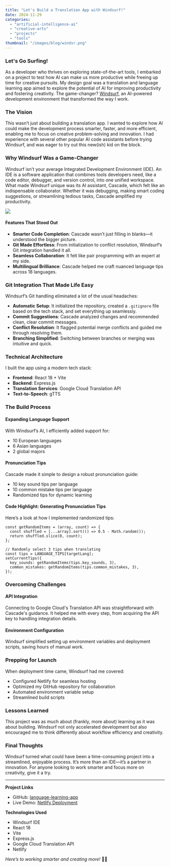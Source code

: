 ```yaml
---
title: "Let's Build a Translation App with Windsurf!"
date: 2024-11-29
categories: 
  - "artificial-intelligence-ai"
  - "creative-arts"
  - "projects"
  - "tools"
thumbnail: "/images/blog/windsr.png"
---
```


### Let's Go Surfing!

As a developer who thrives on exploring state-of-the-art tools, I embarked on a project to test how AI can make us more productive while freeing up time for creative pursuits. My design goal was a translation and language learning app aimed to explore the potential of AI for improving productivity and fostering creativity. The game-changer? [Windsurf](https://codeium.com/windsurf), an AI-powered development environment that transformed the way I work.

### The Vision

This wasn’t just about building a translation app. I wanted to explore how AI could make the development process smarter, faster, and more efficient, enabling me to focus on creative problem-solving and innovation. I had experience with several other popular AI code assistants before trying Windsurf, and was eager to try out this new(ish) kid on the block.

### Why Windsurf Was a Game-Changer

Windsurf isn’t your average Integrated Development Environment (IDE). An IDE is a software application that combines tools developers need, like a code editor, debugger, and version control, into one unified workspace. What made Windsurf unique was its AI assistant, Cascade, which felt like an indispensable collaborator. Whether it was debugging, making smart coding suggestions, or streamlining tedious tasks, Cascade amplified my productivity.

[![](/images/blog/Screenshot-2024-11-29-133031.png)](https://learnandtranslate.netlify.app)

#### Features That Stood Out

- **Smarter Code Completion**: Cascade wasn’t just filling in blanks—it understood the bigger picture.
- **Git Made Effortless**: From initialization to conflict resolution, Windsurf’s Git integration handled it all.
- **Seamless Collaboration**: It felt like pair programming with an expert at my side.
- **Multilingual Brilliance**: Cascade helped me craft nuanced language tips across 18 languages.

### Git Integration That Made Life Easy

Windsurf’s Git handling eliminated a lot of the usual headaches:

- **Automatic Setup**: It initialized the repository, created a `.gitignore` file based on the tech stack, and set everything up seamlessly.
- **Commit Suggestions**: Cascade analyzed changes and recommended clean, clear commit messages.
- **Conflict Resolution**: It flagged potential merge conflicts and guided me through resolving them.
- **Branching Simplified**: Switching between branches or merging was intuitive and quick.

### Technical Architecture

I built the app using a modern tech stack:

- **Frontend**: React 18 + Vite
- **Backend**: Express.js
- **Translation Services**: Google Cloud Translation API
- **Text-to-Speech**: gTTS

### The Build Process

#### Expanding Language Support

With Windsurf’s AI, I efficiently added support for:

- 10 European languages
- 6 Asian languages
- 2 global majors

#### Pronunciation Tips

Cascade made it simple to design a robust pronunciation guide:

- 10 key sound tips per language
- 10 common mistake tips per language
- Randomized tips for dynamic learning

#### Code Highlight: Generating Pronunciation Tips

Here’s a look at how I implemented randomized tips:

```
const getRandomItems = (array, count) => {
  const shuffled = [...array].sort(() => 0.5 - Math.random());
  return shuffled.slice(0, count);
};

// Randomly select 3 tips when translating
const tips = LANGUAGE_TIPS[targetLang];
setCurrentTips({
  key_sounds: getRandomItems(tips.key_sounds, 3),
  common_mistakes: getRandomItems(tips.common_mistakes, 3),
});
```

### Overcoming Challenges

#### API Integration

Connecting to Google Cloud's Translation API was straightforward with Cascade's guidance. It helped me with every step, from acquiring the API key to handling integration details.

#### Environment Configuration

Windsurf simplified setting up environment variables and deployment scripts, saving hours of manual work.

### Prepping for Launch

When deployment time came, Windsurf had me covered:

- Configured Netlify for seamless hosting
- Optimized my GitHub repository for collaboration
- Automated environment variable setup
- Streamlined build scripts

### Lessons Learned

This project was as much about (frankly, more about) learning as it was about building. Windsurf not only accelerated development but also encouraged me to think differently about workflow efficiency and creativity.

### Final Thoughts

Windsurf turned what could have been a time-consuming project into a streamlined, enjoyable process. It’s more than an IDE—it’s a partner in innovation. For anyone looking to work smarter and focus more on creativity, give it a try.

* * *

**Project Links**

- GitHub: [language-learning-app](https://github.com/quadraticgames/language-learning-app)
- Live Demo: [Netlify Deployment](https://your-netlify-url.com)

**Technologies Used**

- Windsurf IDE
- React 18
- Vite
- Express.js
- Google Cloud Translation API
- Netlify

_Here’s to working smarter and creating more!_ 🚀🌟
